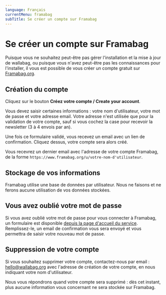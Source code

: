 ```yaml
---
language: Français
currentMenu: framabag
subTitle: Se créer un compte sur Framabag
---
```


# Se créer un compte sur Framabag

Puisque vous ne souhaitez peut-être pas gérer l'installation et la mise à jour de wallabag, ou puisque vous n'avez peut-être pas les connaissances pour l'installer, il vous est possible de vous créer un compte gratuit sur [Framabag.org](https://www.framabag.org).

## Création du compte

Cliquez sur le bouton **Créez votre compte / Create your account**.

Vous devez saisir certaines informations : votre nom d'utilisateur, votre mot de passe et votre adresse email. Votre adresse n'est utilisée que pour la validation de votre compte, sauf si vous cochez la case pour recevoir la newsletter (3 à 4 envois par an).

Une fois ce formulaire validé, vous recevez un email avec un lien de confirmation. Cliquez dessus, votre compte sera alors créé.

Vous recevrez un dernier email avec l'adresse de votre compte Framabag, de la forme `https://www.framabag.org/u/votre-nom-d'utilisateur`.

## Stockage de vos informations

Framabag utilise une base de données par utilisateur. Nous ne faisons et ne ferons aucune utilisation de vos données stockées.

## Vous avez oublié votre mot de passe

Si vous avez oublié votre mot de passe pour vous connecter à Framabag, un formulaire est disponible [depuis la page d'accueil du service](https://www.framabag.org).  
Remplissez-le, un email de confirmation vous sera envoyé et vous permettra de saisir votre nouveau mot de passe.

## Suppression de votre compte

Si vous souhaitez supprimer votre compte, contactez-nous par email : [hello@wallabag.org](mailto:hello@wallabag.org) avec l'adresse de création de votre compte, en nous indiquant votre nom d'utilisateur.

Nous vous répondrons quand votre compte sera supprimé : dès cet instant, plus aucune information vous concernant ne sera stockée sur Framabag.